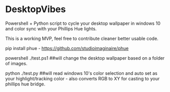 # DesktopVibes
Powershell + Python script to cycle your desktop wallpaper in windows 10 and color sync with your Phillips Hue lights.

This is a working MVP, feel free to contribute cleaner better usable code.

pip install phue - https://github.com/studioimaginaire/phue

powershell ./test.ps1
##will change the desktop wallpaper based on a folder of images.

python ./test.py
##will read windows 10's color selection and auto set as your highlight/tracking color - also converts RGB to XY for casting to your phillips hue bridge.
